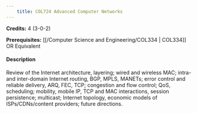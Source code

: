 ```yaml
---
    title: COL724 Advanced Computer Networks
---
```

**Credits:** 4 (3-0-2)



**Prerequisites:** [[/Computer Science and Engineering/COL334 | COL334]] OR Equivalent

#### Description 
Review of the Internet architecture, layering; wired and wireless MAC; intra- and inter-domain Internet routing, BGP, MPLS, MANETs; error control and reliable delivery, ARQ, FEC, TCP; congestion and flow control; QoS, scheduling; mobility, mobile IP, TCP and MAC interactions, session persistence; multicast; Internet topology, economic models of ISPs/CDNs/content providers; future directions.